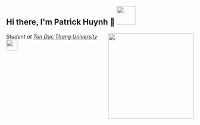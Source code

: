 ### 

<h2> Hi there, I'm Patrick Huynh 👋 <img src="" width="50"></h2>
<img align='right' src="https://media.giphy.com/media/ieyl9zmCjO4b4t6qoY/giphy.gif" width="230">
<p>
  <em>
    Student at <a href="http://www.unb.br">Ton Duc Thang University</a><img src="https://media.giphy.com/media/fYSnHlufseco8Fh93Z/giphy.gif" width="30">
  </em>
</p>
